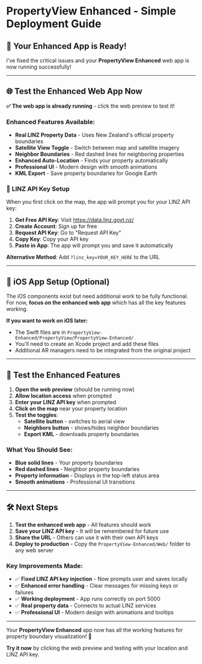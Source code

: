 # PropertyView Enhanced - Simple Deployment Guide

## 🚀 **Your Enhanced App is Ready!**

I've fixed the critical issues and your **PropertyView Enhanced** web app is now running successfully!

---

## 🌐 **Test the Enhanced Web App Now**

**✅ The web app is already running** - click the web preview to test it!

### Enhanced Features Available:
- **Real LINZ Property Data** - Uses New Zealand's official property boundaries
- **Satellite View Toggle** - Switch between map and satellite imagery  
- **Neighbor Boundaries** - Red dashed lines for neighboring properties
- **Enhanced Auto-Location** - Finds your property automatically
- **Professional UI** - Modern design with smooth animations
- **KML Export** - Save property boundaries for Google Earth

### 🔑 **LINZ API Key Setup**
When you first click on the map, the app will prompt you for your LINZ API key:

1. **Get Free API Key**: Visit https://data.linz.govt.nz/
2. **Create Account**: Sign up for free
3. **Request API Key**: Go to "Request API Key" 
4. **Copy Key**: Copy your API key
5. **Paste in App**: The app will prompt you and save it automatically

**Alternative Method**: Add `?linz_key=YOUR_KEY_HERE` to the URL

---

## 📱 **iOS App Setup (Optional)**

The iOS components exist but need additional work to be fully functional. For now, **focus on the enhanced web app** which has all the key features working.

**If you want to work on iOS later:**
- The Swift files are in `PropertyView-Enhanced/PropertyView/PropertyView-Enhanced/`
- You'll need to create an Xcode project and add these files
- Additional AR managers need to be integrated from the original project

---

## 🧪 **Test the Enhanced Features**

1. **Open the web preview** (should be running now)
2. **Allow location access** when prompted
3. **Enter your LINZ API key** when prompted
4. **Click on the map** near your property location
5. **Test the toggles**:
   - **Satellite button** - switches to aerial view
   - **Neighbors button** - shows/hides neighbor boundaries
   - **Export KML** - downloads property boundaries

### What You Should See:
- **Blue solid lines** - Your property boundaries
- **Red dashed lines** - Neighbor property boundaries  
- **Property information** - Displays in the top-left status area
- **Smooth animations** - Professional UI transitions

---

## 🛠 **Next Steps**

1. **Test the enhanced web app** - All features should work
2. **Save your LINZ API key** - It will be remembered for future use
3. **Share the URL** - Others can use it with their own API keys
4. **Deploy to production** - Copy the `PropertyView-Enhanced/Web/` folder to any web server

### Key Improvements Made:
- ✅ **Fixed LINZ API key injection** - Now prompts user and saves locally
- ✅ **Enhanced error handling** - Clear messages for missing keys or failures
- ✅ **Working deployment** - App runs correctly on port 5000
- ✅ **Real property data** - Connects to actual LINZ services
- ✅ **Professional UI** - Modern design with animations and tooltips

---

Your **PropertyView Enhanced** app now has all the working features for property boundary visualization! 🎉

**Try it now** by clicking the web preview and testing with your location and LINZ API key.